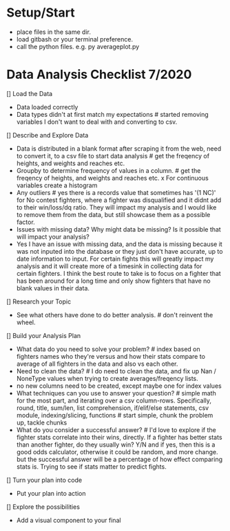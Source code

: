 # Setup/Start
- place files in the same dir.
- load gitbash or your terminal preference.
- call the python files. e.g. py averageplot.py

# Data Analysis Checklist 7/2020
[] Load the Data
- Data loaded correctly
- Data types didn't at first match my expectations # started removing variables I don't want to deal with and converting to csv.

[] Describe and Explore Data
- Data is distributed in a blank format after scraping it from the web, need to convert it, 
to a csv file to start data analysis # get the freqency of heights, and weights and reaches etc.
- Groupby to determine frequency of values in a column. # get the freqency of heights, and weights and reaches etc.
x For continuous variables create a histogram
- Any outliers # yes there is a records value that sometimes has '(1 NC)' for No contest fighters, where a fighter was disqualified and it didnt add to their win/loss/dq ratio. They will impact my analysis and I would like to remove them from the data, but still showcase them as a possible factor.
- Issues with missing data? Why might data be missing? Is it possible that will impact your analysis?
- Yes I have an issue with missing data, and the data is missing because it was not inputed into the database or they just don't have accurate, up to date information to input. For certain fights this will greatly impact my analysis and it will create more of a timesink in collecting data for certain fighters. I think the best route to take is to focus on a fighter that has been around for a long time and only show fighters that have no blank values in their data.

[] Research your Topic
- See what others have done to do better analysis. # don't reinvent the wheel.

[] Build your Analysis Plan
- What data do you need to solve your problem? # index based on fighters names who they're versus and how their stats compare to average of
all fighters in the data and also vs each other.
- Need to clean the data? # I do need to clean the data, and fix up Nan / NoneType values when trying to create averages/freqency lists.
- no new columns need to be created, except maybe one for index values
- What techniques can you use to answer your question? # simple math for the most part, and iterating over a csv column-rows. Specifically, round, title, sum/len, list comprehension, if/elif/else statements, csv module, indexing/slicing, functions # start simple, chunk the problem up, tackle chunks
- What do you consider a successful answer? # I'd love to explore if the fighter stats correlate into their wins, directly.  If a fighter has better stats than another fighter, do they usually win? Y/N and if yes, then this is a good odds calculator, otherwise it could be random, and more change. but the successful answer will be a percentage of how effect comparing stats is. Trying to see if stats matter to predict fights.

[] Turn your plan into code
- Put your plan into action

[] Explore the possibilities
- Add a visual component to your final
